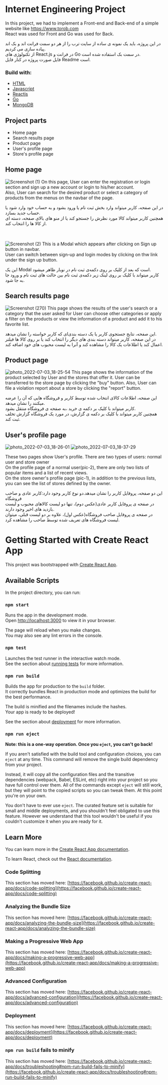 
# Internet Engineering Project
In this project, we had to implement a Front-end and Back-end of a simple website like https://www.torob.com \
React was used for Front and Go was used for Back.

در این پروژه، باید یک نمونه ی ساده از سایت ترب را از هر دو سمت فرانت اند و بک اند پیاده سازی می کردیم.\
از تکنولوژی های React.js در فرانت و  Go در سمت بک استفاده شده است.\
فایل صورت پروژه در کنار فایل Readme است.

### Build with:
* [HTML](https://html.com/)
* [Javascript](https://www.javascript.com/)
* [Reactjs](https://reactjs.org/)
* [Go](https://go.dev/)
* [MongoDB](https://www.mongodb.com/)

## Project parts
- Home page  
- Search results page 
- Product page
- User's profile page
- Store's profile page

##  Home page  

![Screenshot (1)](https://user-images.githubusercontent.com/95939538/176985727-ebc34503-b7f7-47d4-b82f-b381b360407d.png)
On this page, User can enter the registration or login section and sign up a new account or login to his/her account.\
Also, User can search for the desired product or select a category of products from the menus on the navbar of the page.

در این صفحه، کاربر میتواند وارد بخش ثبت نام یا ورود بشود و به حساب خود وارد شود یا حساب جدید بسازد.\
همچنین کاربر میتواند کالا مورد نظرش را جستجو کند یا از منو های بالای صفحه، دسته ای از کالا ها را انتخاب کند.

 \
  \
![Screenshot (2)](https://user-images.githubusercontent.com/95939538/176985926-a667e30b-0cb9-47a3-88be-2af94c0ec66e.png)
This is a Modal which appears after clicking on Sign up button in navbar.\
User can switch between sign-up and login modes by clicking on thw link under the sign up button.

این یک Modal است که بعد از کلیک بر روی دکمه‌ی ثبت نام در نوبار ظاهر میشود.\
کاربر میتواند با کلیک بر روی لینک زیر دکمه‌ی ثبت نام بین حالت های ثبت نام و ورود جا به جا شود.

## Search results page 
![Screenshot (270)](https://user-images.githubusercontent.com/95939538/177011061-e933c0e4-9d64-4b8b-b5ef-d058d8947883.png)
This page shows the results of the user's search or a category that the user asked for
User can choose other categories or apply a filter on the products or view the information of a product and add it to his favorite list.

این صفحه، نتایج جستجوی کاربر یا یک دسته بندی‌ای که کاربر خواسته را نشان میدهد.\
در این صفحه، کاربر میتواند دسته بندی های دیگر را انتخاب کند یا بر روی کالا ها فیلتر اعمال کند یا اطلاعات یک کالا را مشاهده کند و آنرا به لیست محبوب های خود اضافه کند.

## Product page
![photo_2022-07-03_18-25-54](https://user-images.githubusercontent.com/95939538/177043189-16128fe3-1fd7-4bc5-b0ba-e943518510ef.jpg)
This page shows the information of the product selected by User and the stores that offer it.
User can be transferred to the store page by clicking the "buy" button.
Also, User can file a violation report about a store by clicking the "report" button.

این صفحه، اطلاعات کالای انتخاب شده توسط کاربر و فروشگاه هایی که آن را عرضه میکنند را نشان میدهد.\
کاربر میتواند با کلیک بر دکمه ی خرید ،‌به صفحه ی فروشگاه منتقل بشود.\
همچنین کاربر میتواند  با کلیک بر دکمه ی گزارش، در مورد یک فروشگاه گزارش تخلف ثبت کند. 


## User's profile page
![photo_2022-07-03_18-26-01](https://user-images.githubusercontent.com/95939538/177043470-d94ddb58-776c-40bc-af5d-a23f2b4459a3.jpg)
![photo_2022-07-03_18-37-29](https://user-images.githubusercontent.com/95939538/177043479-2867b2b6-7a4d-4459-9379-07411ce61a3d.jpg)

These two pages show User's profile. There are two types of users: normal user and store owner\
On the profile page of a normal user(pic-2), there are only two lists of popular items and a list of recent views.\
On the store owner's profile page (pic-1), in addition to the previous lists, you can see the list of stores defined by the owner.

این دو صفحه، پروفایل کاربر را نشان میدهد.دو نوع کاربر وجود دارد:کاربر عادی و صاحب فروشگاه\
در صفحه ی پروفایل کاربر عادی(عکس دوم)، تنها دو لیست کالاهای محبوب و لیست بازدید های اخیر وجود دارند.\
در صفحه ی پروفایل صاحب فروشگاه(عکس اول)، علاوه بر دو لیست قبلی، میتوان لیست فروشگاه های تعریف شده توسط صاحب را مشاهده کرد. 

# Getting Started with Create React App

This project was bootstrapped with [Create React App](https://github.com/facebook/create-react-app).

## Available Scripts

In the project directory, you can run:

### `npm start`

Runs the app in the development mode.\
Open [http://localhost:3000](http://localhost:3000) to view it in your browser.

The page will reload when you make changes.\
You may also see any lint errors in the console.

### `npm test`

Launches the test runner in the interactive watch mode.\
See the section about [running tests](https://facebook.github.io/create-react-app/docs/running-tests) for more information.

### `npm run build`

Builds the app for production to the `build` folder.\
It correctly bundles React in production mode and optimizes the build for the best performance.

The build is minified and the filenames include the hashes.\
Your app is ready to be deployed!

See the section about [deployment](https://facebook.github.io/create-react-app/docs/deployment) for more information.

### `npm run eject`

**Note: this is a one-way operation. Once you `eject`, you can't go back!**

If you aren't satisfied with the build tool and configuration choices, you can `eject` at any time. This command will remove the single build dependency from your project.

Instead, it will copy all the configuration files and the transitive dependencies (webpack, Babel, ESLint, etc) right into your project so you have full control over them. All of the commands except `eject` will still work, but they will point to the copied scripts so you can tweak them. At this point you're on your own.

You don't have to ever use `eject`. The curated feature set is suitable for small and middle deployments, and you shouldn't feel obligated to use this feature. However we understand that this tool wouldn't be useful if you couldn't customize it when you are ready for it.

## Learn More

You can learn more in the [Create React App documentation](https://facebook.github.io/create-react-app/docs/getting-started).

To learn React, check out the [React documentation](https://reactjs.org/).

### Code Splitting

This section has moved here: [https://facebook.github.io/create-react-app/docs/code-splitting](https://facebook.github.io/create-react-app/docs/code-splitting)

### Analyzing the Bundle Size

This section has moved here: [https://facebook.github.io/create-react-app/docs/analyzing-the-bundle-size](https://facebook.github.io/create-react-app/docs/analyzing-the-bundle-size)

### Making a Progressive Web App

This section has moved here: [https://facebook.github.io/create-react-app/docs/making-a-progressive-web-app](https://facebook.github.io/create-react-app/docs/making-a-progressive-web-app)

### Advanced Configuration

This section has moved here: [https://facebook.github.io/create-react-app/docs/advanced-configuration](https://facebook.github.io/create-react-app/docs/advanced-configuration)

### Deployment

This section has moved here: [https://facebook.github.io/create-react-app/docs/deployment](https://facebook.github.io/create-react-app/docs/deployment)

### `npm run build` fails to minify

This section has moved here: [https://facebook.github.io/create-react-app/docs/troubleshooting#npm-run-build-fails-to-minify](https://facebook.github.io/create-react-app/docs/troubleshooting#npm-run-build-fails-to-minify)
